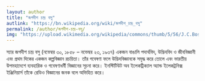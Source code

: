 ```yaml
---
layout: author
title: "জগদীশ চন্দ্র বসু"
autlink: "https://bn.wikipedia.org/wiki/জগদীশ_চন্দ্র_বসু"
permalink: /author/জগদীশ-চন্দ্র-বসু/
img: "https://upload.wikimedia.org/wikipedia/commons/thumb/5/56/J.C.Bose.JPG/640px-J.C.Bose.JPG"
---
```

স্যার জগদীশ চন্দ্র বসু (নভেম্বর ৩০, ১৮৫৮ – নভেম্বর ২৩, ১৯৩৭) একজন বাঙালি পদার্থবিদ, উদ্ভিদবিদ ও জীববিজ্ঞানী এবং প্রথম দিকের একজন কল্পবিজ্ঞান রচয়িতা। তাঁর গবেষণা ফলে উদ্ভিদবিজ্ঞানকে সমৃদ্ধ করে তোলে এবং ভারতীয় উপমহাদেশে ব্যবহারিক ও গবেষণাধর্মী বিজ্ঞানের সূচনা করে। ইনস্টিটিউট অব ইলেকট্রিক্যাল অ্যান্ড ইলেকট্রনিক্স ইঞ্জিনিয়ার্স তাঁকে রেডিও বিজ্ঞানের জনক বলে অভিহিত করে।